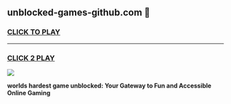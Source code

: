 
## unblocked-games-github.com 👋
<h3>
<a href="https://premium.freeplayer.one?title=unblocked-games-github.com&ref=14F">CLICK TO PLAY</a></h3>
<hr>

<h3>
<a href="https://premium.freeplayer.one?title=unblocked-games-github.com&ref=14F">CLICK 2 PLAY</a>
  
</h3>

<a href="https://premium.freeplayer.one?title=unblocked-games-github.com&ref=12F/"><img src="https://clearcache.store/games.png"></a>


**worlds hardest game unblocked: Your Gateway to Fun and Accessible Online Gaming**
